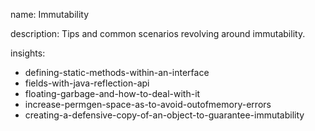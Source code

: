 name: Immutability

description: Tips and common scenarios revolving around immutability.

insights:

- defining-static-methods-within-an-interface
- fields-with-java-reflection-api
- floating-garbage-and-how-to-deal-with-it
- increase-permgen-space-as-to-avoid-outofmemory-errors
- creating-a-defensive-copy-of-an-object-to-guarantee-immutability
